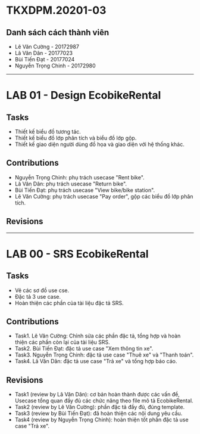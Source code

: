 # TKXDPM.20201-03
## Danh sách cách thành viên
- Lê Văn Cường - 20172987
- Lã Văn Dân - 20177023
- Bùi Tiến Đạt - 20177024
- Nguyễn Trọng Chinh - 20172980

---

# LAB 01 - Design EcobikeRental
## Tasks
* Thiết kế biểu đồ tương tác.
* Thiết kế biểu đồ lớp phân tích và biểu đồ lớp gộp.
* Thiết kế giao diện người dùng đồ họa và giao diện với hệ thống khác.

## Contributions
* Nguyễn Trọng Chinh: phụ trách usecase "Rent bike".
* Lã Văn Dân: phụ trách usecase "Return bike".
* Bùi Tiến Đạt: phụ trách usecase "View bike/bike station".
* Lê Văn Cường: phụ trách usecase "Pay order", gộp các biểu đồ lớp phân tích.

## Revisions

---
 
# LAB 00 - SRS EcobikeRental
## Tasks
* Vẽ các sơ đồ use cse.
* Đặc tả 3 use case.
* Hoàn thiện các phần của tài liệu đặc tả SRS. 

## Contributions
* Task1. Lê Văn Cường: Chỉnh sửa các phần đặc tả, tổng hợp và hoàn thiện các phần còn lại của tài liệu SRS.
* Task2. Bùi Tiến Đạt: đặc tả use case "Xem thông tin xe".
* Task3. Nguyễn Trọng Chinh: đặc tả use case "Thuê xe" và "Thanh toán".
* Task4. Lã Văn Dân: đặc tả use case "Trả xe" và tổng hợp báo cáo.

## Revisions
* Task1 (review by Lã Văn Dân): cơ bản hoàn thành được các vấn đề, Usecase tổng quan đầy đủ các chức năng theo file mô tả EcobikeRental.
* Task2 (review by Lê Văn Cường): phần đặc tả đầy đủ, đúng template. 
* Task3 (review by Bùi Tiến Đạt): đã hoàn thiện các nội dung yêu cầu.
* Task4 (review by Nguyễn Trọng Chinh): hoàn thiện tốt phần đặc tả use case "Trả xe".
